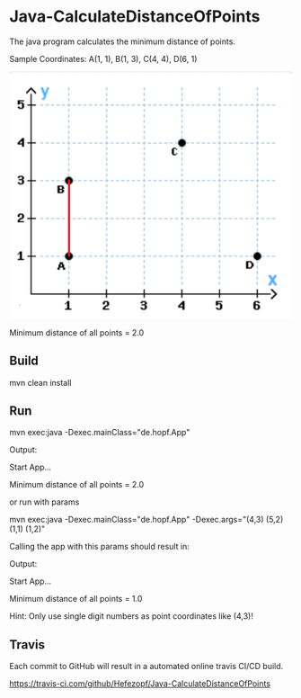 # Java-CalculateDistanceOfPoints

The java program calculates the minimum distance of points.

Sample Coordinates: A(1, 1), B(1, 3), C(4, 4), D(6, 1) 

![Coordinates](src/main/resources/Coordinates.png "Coordinates")

Minimum distance of all points = 2.0


## Build

mvn clean install


## Run

mvn exec:java -Dexec.mainClass="de.hopf.App"

Output:

Start App...

Minimum distance of all points = 2.0

or run with params

mvn exec:java -Dexec.mainClass="de.hopf.App" -Dexec.args="(4,3) (5,2) (1,1) (1,2)"

Calling the app with this params should result in:
 
Output:

Start App...

Minimum distance of all points = 1.0

Hint: Only use single digit numbers as point coordinates like (4,3)!


## Travis

Each commit to GitHub will result in a automated online travis CI/CD build.

https://travis-ci.com/github/Hefezopf/Java-CalculateDistanceOfPoints

